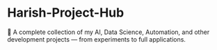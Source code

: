 # Harish-Project-Hub
🚀 A complete collection of my AI, Data Science, Automation, and other development projects — from experiments to full applications.
